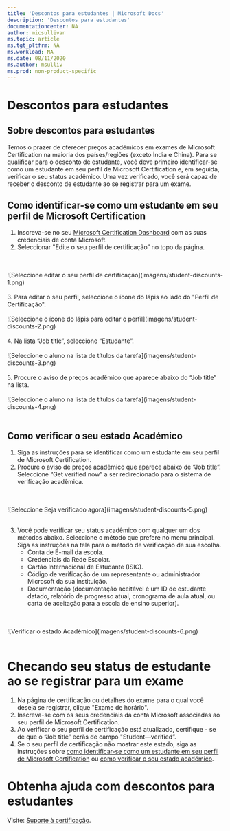 ```yaml
---
title: 'Descontos para estudantes | Microsoft Docs'
description: 'Descontos para estudantes' 
documentationcenter: NA 
author: micsullivan
ms.topic: article
ms.tgt_pltfrm: NA
ms.workload: NA
ms.date: 08/11/2020
ms.author: msulliv
ms.prod: non-product-specific
---
```

# Descontos para estudantes

## Sobre descontos para estudantes

Temos o prazer de oferecer preços acadêmicos em exames de Microsoft Certification na maioria dos países/regiões (exceto Índia e China). Para se qualificar para o desconto de estudante, você deve primeiro identificar-se como um estudante em seu perfil de Microsoft Certification e, em seguida, verificar o seu status acadêmico. Uma vez verificado, você será capaz de receber o desconto de estudante ao se registrar para um exame.

## <a name="how-to-identify-yourself-as-student-in-profile"></a> Como identificar-se como um estudante em seu perfil de Microsoft Certification

1. Inscreva-se no seu [Microsoft Certification Dashboard](https://aka.ms/certdashboard) com as suas credenciais de conta Microsoft.
2. Seleccionar "Edite o seu perfil de certificação” no topo da página.
<br/>
<br/>
![Seleccione editar o seu perfil de certificação](imagens/student-discounts-1.png)
<br/>
<br/>
3. Para editar o seu perfil, seleccione o ícone do lápis ao lado do "Perfil de Certificação".
<br/>
<br/>
![Seleccione o ícone do lápis para editar o perfil](imagens/student-discounts-2.png)
<br/>
<br/>
4. Na lista “Job title”, seleccione “Estudante”.
<br/>
<br/>
![Seleccione o aluno na lista de títulos da tarefa](imagens/student-discounts-3.png)
<br/>
<br/>
5. Procure o aviso de preços acadêmico que aparece abaixo do “Job title” na lista.
<br/>
<br/>
![Seleccione o aluno na lista de títulos da tarefa](imagens/student-discounts-4.png)
<br/>
<br/>

## <a name="how-to-verify-your-academic-status"></a> Como verificar o seu estado Académico

1. Siga as instruções para se identificar como um estudante em seu perfil de Microsoft Certification.
2. Procure o aviso de preços acadêmico que aparece abaixo de “Job title”. Seleccione “Get verified now” a ser redirecionado para o sistema de verificação acadêmica.
<br/>
<br/>
![Seleccione Seja verificado agora](imagens/student-discounts-5.png)
<br/>
<br/>

3. Você pode verificar seu status acadêmico com qualquer um dos métodos abaixo. Seleccione o método que prefere no menu principal. Siga as instruções na tela para o método de verificação de sua escolha.
    - Conta de E-mail da escola.
    - Credenciais da Rede Escolar.
    - Cartão Internacional de Estudante (ISIC).
    - Código de verificação de um representante ou administrador Microsoft da sua instituição.
    - Documentação (documentação aceitável é um ID de estudante datado, relatório de progresso atual, cronograma de aula atual, ou carta de aceitação para a escola de ensino superior).
<br/>
<br/>
![Verificar o estado Académico](imagens/student-discounts-6.png)
<br/>
<br/>

# Checando seu status de estudante ao se registrar para um exame

1. Na página de certificação ou detalhes do exame para o qual você deseja se registrar, clique "Exame de horário".
2. Inscreva-se com os seus credenciais da conta Microsoft associadas ao seu perfil de Microsoft Certification.
3. Ao verificar o seu perfil de certificação está atualizado, certifique - se de que o “Job title” ecrãs de campo "Student—verified”.
4. Se o seu perfil de certificação não mostrar este estado, siga as instruções sobre [como identificar-se como um estudante em seu perfil de Microsoft Certification](#how-to-identify-yourself-as-student-in-profile) ou [como verificar o seu estado académico](#how-to-verify-your-academic-status).

# Obtenha ajuda com descontos para estudantes

Visite: [Suporte à certificação](/learn/certifications/help).